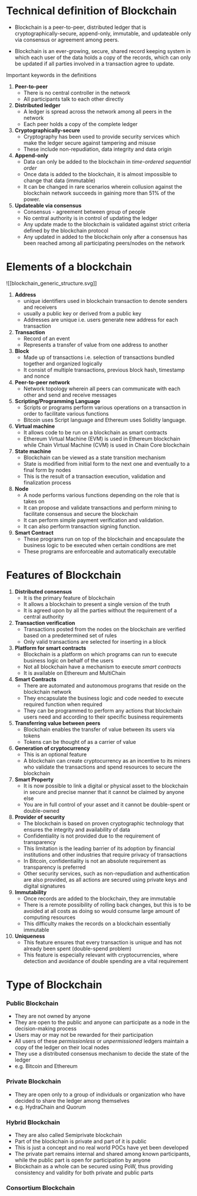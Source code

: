 # Technical definition of Blockchain

- Blockchain is a peer-to-peer, distributed ledger that is cryptographically-secure, append-only, immutable, and updateable only via consensus or agreement among peers.

- Blockchain is an ever-growing, secure, shared record keeping system in which each user of the data holds a copy of the records, which can only be updated if all parties involved in a transaction agree to update.

Important keywords in the definitions

1. **Peer-to-peer**
	- There is no central controller in the network
	- All participants talk to each other directly
2. **Distributed ledger**
	- A ledger is spread across the network among all peers in the network
	- Each peer holds a copy of the complete ledger
3. **Cryptographically-secure**
	- Cryptography has been used to provide security services which make the ledger secure against tampering and misuse
	- These include non-repudiation, data integrity and data origin
4. **Append-only**
	- Data can only be added to the blockchain in _time-ordered sequential order_
	- Once data is added to the blockchain, it is almost impossible to change that data (immutable)
	- It can be changed in rare scenarios wherein collusion against the blockchain network succeeds in gaining more than 51% of the power.
5. **Updateable via consensus**
	- Consensus - agreement between group of people
	- No central authority is in control of updating the ledger
	- Any update made to the blockchain is validated against strict criteria defined by the blockchain protocol
	- Any updated in added to the blockchain only after a consensus has been reached among all participating peers/nodes on the network

# Elements of a blockchain

![[blockchain_generic_structure.svg]]

1. **Address**
	- unique identifiers used in blockchain transaction to denote senders and receivers
	- usually a public key or derived from a public key
	- Addresses are unique i.e. users generate new address for each transaction
2. **Transaction**
	- Record of an event
	- Represents a transfer of value from one address to another
3. **Block**
	- Made up of transactions i.e. selection of transactions bundled together and organized logically
	- It consist of multiple transactions, previous block hash, timestamp and nonce
4. **Peer-to-peer network**
	- Network topology wherein all peers can communicate with each other and send and receive messages
5. **Scripting/Programming Language**
	- Scripts or programs perform various operations on a transaction in order to facilitate various functions
	- Bitcoin uses Script language and Ethereum uses Solidity language.
6. **Virtual machine**
	- It allows code to be run on a blockchain as smart contracts
	- Ethereum Virtual Machine (EVM) is used in Ethereum blockchain while Chain Virtual Machine (CVM) is used in Chain Core blockchain
7. **State machine**
	- Blockchain can be viewed as a state transition mechanism
	- State is modified from initial form to the next one and eventually to a final form by nodes
	- This is the result of a transaction execution, validation and finalization process
8. **Node**
	- A node performs various functions depending on the role that is takes on
	- It can propose and validate transactions and perform mining to facilitate consensus and secure the blockchain
	- It can perform simple payment verification and validation.
	- It can also perform transaction signing function.
9. **Smart Contract**
	- These programs run on top of the blockchain and encapsulate the business logic to be executed when certain conditions are met
	- These programs are enforceable and automatically executable

# Features of Blockchain

1. **Distributed consensus**
	- It is the primary feature of blockchain
	- It allows a blockchain to present a single version of the truth
	- It is agreed upon by all the parties without the requirement of a central authority
2. **Transaction verification**
	- Transactions posted from the nodes on the blockchain are verified based on a predetermined set of rules
	- Only valid transactions are selected for inserting in a block
3. **Platform for smart contracts**
	- Blockchain is a platform on which programs can run to execute business logic on behalf of the users
	- Not all blockchain have a mechanism to execute *smart contracts*
	- It is available on Ethereum and MultiChain
4. **Smart Contracts**
	- There are automated and autonomous programs that reside on the blockchain network
	- They encapsulate the business logic and code needed to execute required function when required
	- They can be programmed to perform any actions that blockchain users need and according to their specific business requirements
5. **Transferring value between peers**
	- Blockchain enables the transfer of value between its users via tokens
	- Tokens can be thought of as a carrier of value
6. **Generation of cryptocurrency**
	- This is an optional feature
	- A blockchain can create cryptocurrency as an incentive to its miners who validate the transactions and spend resources to secure the blockchain
7. **Smart Property**
	- It is now possible to link a digital or physical asset to the blockchain in secure and precise manner that it cannot be claimed by anyone else
	- You are in full control of your asset and it cannot be double-spent or double-owned
8. **Provider of security**
	- The blockchain is based on proven cryptographic technology that ensures the integrity and availability of data
	- Confidentiality is not provided due to the requirement of transparency
	- This limitation is the leading barrier of its adoption by financial institutions and other industries that require privacy of transactions
	- In Bitcoin, confidentiality is not an absolute requirement as transparency is preferred
	- Other security services, such as non-repudiation and authentication are also provided, as all actions are secured using private keys and digital signatures
9. **Immutability**
	- Once records are added to the blockchain, they are immutable
	- There is a remote possibility of rolling back changes, but this is to be avoided at all costs as doing so would consume large amount of computing resources
	- This difficulty makes the records on a blockchain essentially immutable
10. **Uniqueness**
	- This feature ensures that every transaction is unique and has not already been spent (double-spend problem)
	- This feature is especially relevant with cryptocurrencies, where detection and avoidance of double spending are a vital requirement

# Type of Blockchain

### Public Blockchain
- They are not owned by anyone
- They are open to the public and anyone can participate as a node in the decision-making process
- Users may or may not be rewarded for their participation
- All users of these *permissionless* or *unpermissioned* ledgers maintain a copy of the ledger on their local nodes
- They use a distributed consensus mechanism to decide the state of the ledger
- e.g. Bitcoin and Ethereum

### Private Blockchain
- They are open only to a group of individuals or organization who have decided to share the ledger among themselves
- e.g. HydraChain and Quorum

### Hybrid Blockchain
- They are also called Semiprivate blockchain
- Part of the blockchain is private and part of it is public
- This is just a concept and no real world POCs have yet been developed
- The private part remains internal and shared among known participants, while the public part is open for participation by anyone
- Blockchain as a whole can be secured using PoW, thus providing consistency and validity for both private and public parts

### Consortium Blockchain